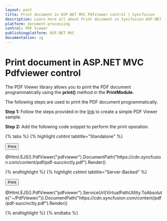 ```yaml
---
layout: post
title: Print document in ASP.NET MVC Pdfviewer control | Syncfusion
description: Learn here all about Print document in Syncfusion ASP.NET MVC Pdfviewer control of Syncfusion Essential JS 2 and more.
platform: document-processing
control: PDF Viewer
publishingplatform: ASP.NET MVC
documentation: ug
---
```


# Print document in ASP.NET MVC Pdfviewer control

The PDF Viewer library allows you to print the PDF document programmatically using the **print()** method in the **PrintModule**.

The following steps are used to print the PDF document programmatically.

**Step 1:** Follow the steps provided in the [link](https://help.syncfusion.com/document-processing/pdf/pdf-viewer/asp-net-mvc/getting-started/) to create a simple PDF Viewer sample.

**Step 2:** Add the following code snippet to perform the print operation.

{% tabs %}
{% highlight cshtml tabtitle="Standalone" %}

<button id="Print" onclick="Print()">Print</button>

<div id="e-pv-e-sign-pdfViewer-div">
    @Html.EJS().PdfViewer("pdfviewer").DocumentPath("https://cdn.syncfusion.com/content/pdf/pdf-succinctly.pdf").Render()
</div>

<script>
    function Print() {
        var pdfViewer = document.getElementById('pdfviewer').ej2_instances[0];
        pdfViewer.printModule.print();
    }
</script>

{% endhighlight %}
{% highlight cshtml tabtitle="Server-Backed" %}

<button id="Print" onclick="Print()">Print</button>

<div id="e-pv-e-sign-pdfViewer-div">
    @Html.EJS().PdfViewer("pdfviewer").ServiceUrl(VirtualPathUtility.ToAbsolute("~/PdfViewer/")).DocumentPath("https://cdn.syncfusion.com/content/pdf/pdf-succinctly.pdf").Render()
</div>

<script>
    function Print() {
        var pdfViewer = document.getElementById('pdfviewer').ej2_instances[0];
        pdfViewer.printModule.print();
    }
</script>

{% endhighlight %}
{% endtabs %}
